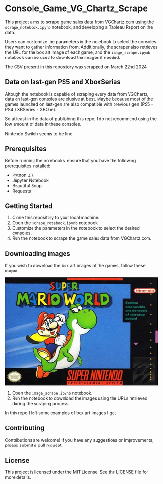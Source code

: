 # Console_Game_VG_Chartz_Scrape

This project aims to scrape game sales data from VGChartz.com using the `scrape_notebook.ipynb` notebook, and developing a Tableau Report on the data.

Users can customize the parameters in the notebook to select the consoles they want to gather information from. Additionally, the scraper also retrieves the URL for the box art image of each game, and the `image_scrape.ipynb` notebook can be used to download the images if needed.

The CSV present in this repository was scrapped on March 22nd 2024

## Data on last-gen PS5 and XboxSeries

Altough the notebook is capable of scraping every data from VGChartz, data on last-gen consoles are elusive at best. Maybe because most of the games launched on last-gen are also compatible with previous gen (PS5 - PS4 / XBSeries - XBOne).

So at least in the data of publishing this repo, I do not recommend using the low amount of data in these consoles.

Nintendo Switch seems to be fine.


## Prerequisites

Before running the notebooks, ensure that you have the following prerequisites installed:

- Python 3.x
- Jupyter Notebook
- Beautiful Soup
- Requests

## Getting Started

1. Clone this repository to your local machine.
2. Open the `scrape_notebook.ipynb` notebook.
3. Customize the parameters in the notebook to select the desired consoles.
4. Run the notebook to scrape the game sales data from VGChartz.com.

## Downloading Images

If you wish to download the box art images of the games, follow these steps:

![alt text](image_158.jpg)

1. Open the `image_scrape.ipynb` notebook.
2. Run the notebook to download the images using the URLs retrieved during the scraping process.

In this repo I left some examples of box art images I got

## Contributing

Contributions are welcome! If you have any suggestions or improvements, please submit a pull request.

## License

This project is licensed under the MIT License. See the [LICENSE](LICENSE) file for more details.
